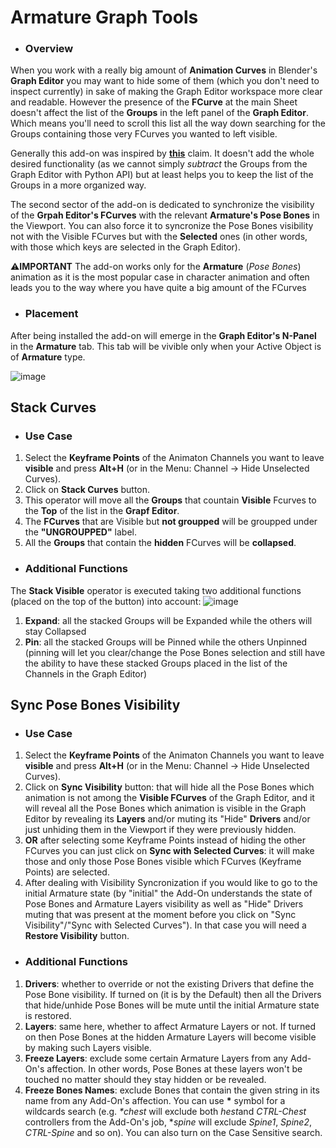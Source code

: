 # Armature Graph Tools
- ### Overview
When you work with a really big amount of **Animation Curves** in Blender's **Graph Editor** you may want to hide some of them (which you don't need to inspect currently) in sake of making the Graph Editor workspace more clear and readable.
However the presence of the **FCurve** at the main Sheet doesn't affect the list of the **Groups** in the left panel of the **Graph Editor**. Which means you'll need to scroll this list all the way down searching for the Groups containing those very FCurves you wanted to left visible.

Generally this add-on was inspired by [**this**](https://developer.blender.org/T71238) claim. It doesn't add the whole desired functionality (as we cannot simply *subtract* the Groups from the Graph Editor with Python API) but at least helps you to keep the list of the Groups in a more organized way.

The second sector of the add-on is dedicated to synchronize the visibility of the **Grpah Editor's FCurves** with the relevant **Armature's Pose Bones** in the Viewport. You can also force it to syncronize the Pose Bones visibility not with the Visible FCurves but with the **Selected** ones (in other words, with those which keys are selected in the Graph Editor).

⚠**IMPORTANT** The add-on works only for the **Armature** (*Pose Bones*) animation as it is the most popular case in character animation and often leads you to the way where you have quite a big amount of the FCurves

- ### Placement
After being installed the add-on will emerge in the **Graph Editor's N-Panel** in the **Armature** tab. This tab will be vivible only when your Active Object is of **Armature** type.

![image](https://user-images.githubusercontent.com/59086089/189810854-7e7d3a5f-2791-475b-a997-0881670dfc45.png)

## Stack Curves
- ### Use Case
1. Select the **Keyframe Points** of the Animaton Channels you want to leave **visible** and press **Alt+H** (or in the Menu: Channel -> Hide Unselected Curves).
2. Click on **Stack Curves** button.
3. This operator will move all the **Groups** that countain **Visible** Fcurves to the **Top** of the list in the **Grapf Editor**.
4. The **FCurves** that are Visible but **not groupped** will be groupped under the **"UNGROUPPED"** label.
5. All the **Groups** that contain the **hidden** FCurves will be **collapsed**.

- ### Additional Functions
The **Stack Visible** operator is executed taking two additional functions (placed on the top of the button) into account:
![image](https://user-images.githubusercontent.com/59086089/189811717-9795e519-d270-4dbc-906a-07a450bb1d7e.png)
  1. **Expand**: all the stacked Groups will be Expanded while the others will stay Collapsed
  2. **Pin**: all the stacked Groups will be Pinned while the others Unpinned (pinning will let you clear/change the Pose Bones selection and still have the ability to have these stacked Groups placed in the list of the Channels in the Graph Editor)
 
## Sync Pose Bones Visibility
- ### Use Case
1. Select the **Keyframe Points** of the Animaton Channels you want to leave **visible** and press **Alt+H** (or in the Menu: Channel -> Hide Unselected Curves).
2. Click on **Sync Visibility** button: that will hide all the Pose Bones which animation is not among the **Visible FCurves** of the Graph Editor, and it will reveal all the Pose Bones which animation is visible in the Graph Editor by revealing its **Layers** and/or muting its "Hide" **Drivers** and/or just unhiding them in the Viewport if they were previously hidden.
3. **OR** after selecting some Keyframe Points instead of hiding the other FCurves you can just click on **Sync with Selected Curves**: it will make those and only those Pose Bones visible which FCurves (Keyframe Points) are selected.
4. After dealing with Visibility Syncronization if you would like to go to the initial Armature state (by "initial" the Add-On understands the state of Pose Bones and Armature Layers visibility as well as "Hide" Drivers muting that was present at the moment before you click on "Sync Visibility"/"Sync with Selected Curves"). In that case you will need a **Restore Visibility** button.
- ### Additional Functions
1. **Drivers**: whether to override or not the existing Drivers that define the Pose Bone visibility. If turned on (it is by the Default) then all the Drivers that hide/unhide Pose Bones will be mute until the initial Armature state is restored.
2. **Layers**: same here, whether to affect Armature Layers or not. If turned on then Pose Bones at the hidden Armature Layers will become visible by making such Layers visible.
3. **Freeze Layers**: exclude some certain Armature Layers from any Add-On's affection. In other words, Pose Bones at these layers won't be touched no matter should they stay hidden or be revealed.
4. **Freeze Bones Names**: exclude Bones that contain the given string in its name from any Add-On's affection. You can use **\*** symbol for a wildcards search (e.g. *\*chest* will exclude both *hest*and *CTRL-Chest* controllers from the Add-On's job, **spine* will exclude *Spine1*, *Spine2*, *CTRL-Spine* and so on). You can also turn on the Case Sensitive search.
